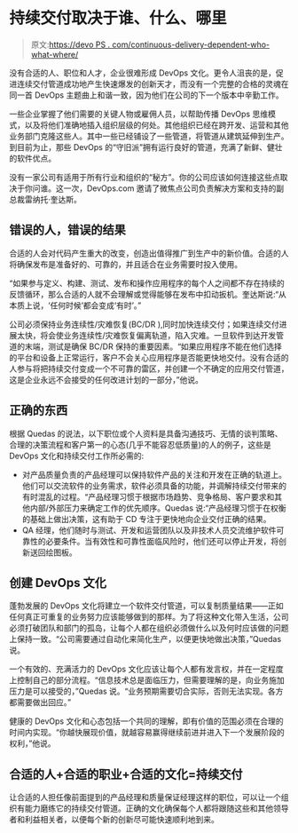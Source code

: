 # 持续交付取决于谁、什么、哪里

> 原文:[https://devo PS . com/continuous-delivery-dependent-who-what-where/](https://devops.com/continuous-delivery-dependent-who-what-where/)

没有合适的人、职位和人才，企业很难形成 DevOps 文化。更令人沮丧的是，促进连续交付管道成功地产生快速爆发的创新天才，而没有一个完整的合格的灵魂在同一首 DevOps 主题曲上和谐一致，因为他们在公司的下一个版本中辛勤工作。

一些企业掌握了他们需要的关键人物或雇佣人员，以帮助传播 DevOps 思维模式，以及将他们准确地插入组织层级的何处。其他组织已经在跨开发、运营和其他业务部门克隆这些人。其中一些已经铺设了一些管道，将管道从建筑延伸到生产。到目前为止，那些 DevOps 的“守旧派”拥有运行良好的管道，充满了新鲜、健壮的软件优点。

没有一家公司有适用于所有行业和组织的“秘方”。你的公司应该如何连接这些点取决于你问谁。这一次，DevOps.com 邀请了微焦点公司负责解决方案和支持的副总裁雷纳托·奎达斯。

## 错误的人，错误的结果

合适的人会对代码产生重大的改变，创造出值得推广到生产中的新价值。合适的人将确保发布是准备好的、可靠的，并且适合在业务需要时投入使用。

“如果参与定义、构建、测试、发布和操作应用程序的每个人之间都不存在持续的反馈循环，那么合适的人就不会理解或觉得能够在发布中扣动扳机。奎达斯说:“从本质上说，‘任何时候’都会变成‘有时’。”

公司必须保持业务连续性/灾难恢复(BC/DR ),同时加快连续交付；如果连续交付进展太快，将会使业务连续性/灾难恢复偏离轨道，陷入灾难。一旦软件到达开发管道的末端，测试是确保 BC/DR 保持的重要因素。“如果应用程序不能在他们选择的平台和设备上正常运行，客户不会关心应用程序是否能更快地交付。没有合适的人参与将把持续交付变成一个不可靠的雷区，并创建一个不确定的应用交付管道，这是企业永远不会接受的任何改进计划的一部分，”他说。

## 正确的东西

根据 Quedas 的说法，以下职位或个人资料是具备沟通技巧、无情的谈判策略、合理的决策流程和客户第一的心态(几乎不能容忍低质量)的人的例子，这些是 DevOps 文化和持续交付工作所必需的:

*   对产品质量负责的产品经理可以保持软件产品的关注和开发在正确的轨道上。他们可以交流软件的业务需求，软件必须具备的功能，并调解持续交付带来的有时混乱的过程。“产品经理习惯于根据市场趋势、竞争格局、客户要求和其他内部/外部压力来确定工作的优先顺序。Quedas 说:“产品经理习惯于在权衡的基础上做出决策，这有助于 CD 专注于更快地向企业交付正确的结果。
*   QA 经理，他们随时与测试、开发和运营团队以及非技术人员交流维护软件可靠性的必要条件。当有效性和可靠性面临风险时，他们还可以停止开发，将创新送回绘图板。

## 创建 DevOps 文化

蓬勃发展的 DevOps 文化将建立一个软件交付管道，可以复制质量结果——正如任何真正可重复的业务努力应该能够做到的那样。为了将这种文化带入生活，公司必须打破团队和部门的孤岛，让每个人都在组织必须做什么以及何时应该做的问题上保持一致。“公司需要通过自动化来简化生产，以便更快地做出决策，”Quedas 说。

一个有效的、充满活力的 DevOps 文化应该让每个人都有发言权，并在一定程度上控制自己的部分流程。“信息技术总是面临压力，但需要理解的是，向业务施加压力是可以接受的，”Quedas 说。“业务预期需要切合实际，否则无法实现。各方都需要做出回应。”

健康的 DevOps 文化和心态包括一个共同的理解，即有价值的范围必须在合理的时间内实现。“你越快展现价值，就越容易赢得继续前进并进入下一个发展阶段的权利，”他说。

## 合适的人+合适的职业+合适的文化=持续交付

让合适的人担任像前面提到的产品经理和质量保证经理这样的职位，可以让一个组织有能力磨练它的持续交付管道。正确的文化确保每个人都将跟随这些和其他领导者和利益相关者，以便每个新的创新尽可能快速顺利地到来。